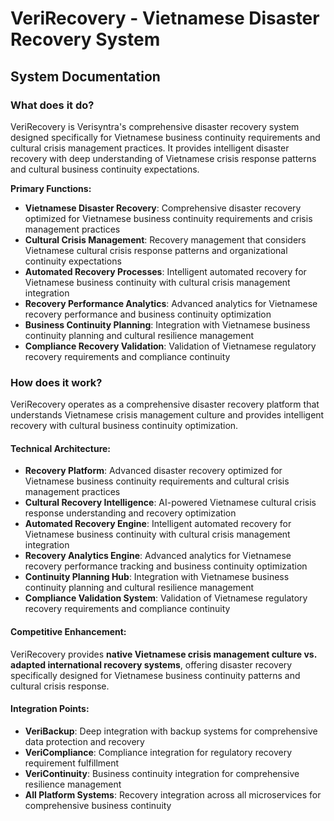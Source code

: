 # VeriRecovery - Vietnamese Disaster Recovery System
## System Documentation

### **What does it do?**

VeriRecovery is Verisyntra's comprehensive disaster recovery system designed specifically for Vietnamese business continuity requirements and cultural crisis management practices. It provides intelligent disaster recovery with deep understanding of Vietnamese crisis response patterns and cultural business continuity expectations.

**Primary Functions:**
- **Vietnamese Disaster Recovery**: Comprehensive disaster recovery optimized for Vietnamese business continuity requirements and crisis management practices
- **Cultural Crisis Management**: Recovery management that considers Vietnamese cultural crisis response patterns and organizational continuity expectations
- **Automated Recovery Processes**: Intelligent automated recovery for Vietnamese business continuity with cultural crisis management integration
- **Recovery Performance Analytics**: Advanced analytics for Vietnamese recovery performance and business continuity optimization
- **Business Continuity Planning**: Integration with Vietnamese business continuity planning and cultural resilience management
- **Compliance Recovery Validation**: Validation of Vietnamese regulatory recovery requirements and compliance continuity

### **How does it work?**

VeriRecovery operates as a comprehensive disaster recovery platform that understands Vietnamese crisis management culture and provides intelligent recovery with cultural business continuity optimization.

#### **Technical Architecture:**
- **Recovery Platform**: Advanced disaster recovery optimized for Vietnamese business continuity requirements and cultural crisis management practices
- **Cultural Recovery Intelligence**: AI-powered Vietnamese cultural crisis response understanding and recovery optimization
- **Automated Recovery Engine**: Intelligent automated recovery for Vietnamese business continuity with cultural crisis management integration
- **Recovery Analytics Engine**: Advanced analytics for Vietnamese recovery performance tracking and business continuity optimization
- **Continuity Planning Hub**: Integration with Vietnamese business continuity planning and cultural resilience management
- **Compliance Validation System**: Validation of Vietnamese regulatory recovery requirements and compliance continuity

#### **Competitive Enhancement:**
VeriRecovery provides **native Vietnamese crisis management culture vs. adapted international recovery systems**, offering disaster recovery specifically designed for Vietnamese business continuity patterns and cultural crisis response.

#### **Integration Points:**
- **VeriBackup**: Deep integration with backup systems for comprehensive data protection and recovery
- **VeriCompliance**: Compliance integration for regulatory recovery requirement fulfillment
- **VeriContinuity**: Business continuity integration for comprehensive resilience management
- **All Platform Systems**: Recovery integration across all microservices for comprehensive business continuity